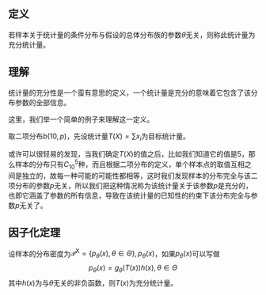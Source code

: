 ## 定义

若样本关于统计量的条件分布与假设的总体分布族的参数$\theta$无关，则称此统计量为充分统计量。

## 理解

统计量的充分性是一个蛮有意思的定义，一个统计量是充分的意味着它包含了该分布参数的全部信息。

这里，我们举一个简单的例子来理解这一定义。

取二项分布$b(10,p)$，先设统计量$T(X)=\sum{x_i}$为目标统计量。

或许可以很轻易的发现，当我们确定$T(X)$的值之后，比如我们知道它的值是5，那么样本的分布只有$C_{10}^{5}$种，而且根据二项分布的定义，单个样本点的取值互相之间是独立的，故每一种可能的可能性都相等，这时我们发现样本的分布完全与该二项分布的参数$p$无关，所以我们把这种情况称为该统计量关于该参数$p$是充分的，也即它涵盖了参数的所有信息，导致在该统计量的已知性的约束下该分布完全与参数$p$无关了。

## 因子化定理

设样本的分布密度为$\mathscr{P}^{\mathrm{X}}=\left\{p_{\theta}(x), \theta \in \Theta\right\}, p_{\theta}(x)$，如果$p_{\theta}(x)$可以写做 
$$
p_{\theta}(x)=g_{\theta}(T(x)) h(x), \theta \in \Theta
$$
 其中$h(x)$为与$\theta$无关的非负函数，则$T(x)$为充分统计量。